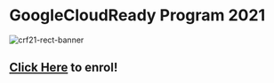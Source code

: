 # GoogleCloudReady Program 2021

![crf21-rect-banner](https://user-images.githubusercontent.com/73075078/113982216-1d43c980-9866-11eb-9efd-2006302c1fc3.png)


## [Click Here](https://bit.ly/crf21-enrol) to enrol!

